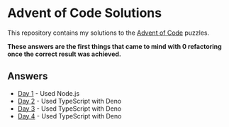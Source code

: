 # Advent of Code Solutions

This repository contains my solutions to the [Advent of Code](https://adventofcode.com/) puzzles.

**These answers are the first things that came to mind with 0 refactoring once the correct result was achieved.**

## Answers

- [Day 1](day-01/) - Used Node.js
- [Day 2](day-02/) - Used TypeScript with Deno
- [Day 3](day-03/) - Used TypeScript with Deno
- [Day 4](day-04/) - Used TypeScript with Deno
